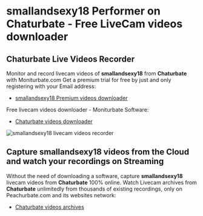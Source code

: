 # smallandsexy18 Performer on Chaturbate - Free LiveCam videos downloader

## Chaturbate Live Videos Recorder

Monitor and record livecam videos of **smallandsexy18** from **Chaturbate** with Moniturbate.com
Get a premium trial for free by just and only registering with your Email address:
* [smallandsexy18 Premium videos downloader](https://moniturbate.com/request-demo-licence-key.html)

Free livecam videos downloader - Moniturbate Software:
* [Chaturbate videos downloader](https://moniturbate.com/moniturbate-download-software.html)

![smallandsexy18 livecam videos recorder](https://peachurnet.com/templates/moniturbate-software.png)


## Capture smallandsexy18 videos from the Cloud and watch your recordings on Streaming

Without the need of downloading a software, capture **smallandsexy18** livecam videos from **Chaturbate** 100% online.
Watch Livecam archives from **Chaturbate** unlimitedly from thousands of existing recordings, only on Peachurbate.com and its websites network:
* [Chaturbate videos archives](https://peachurnet.com/)